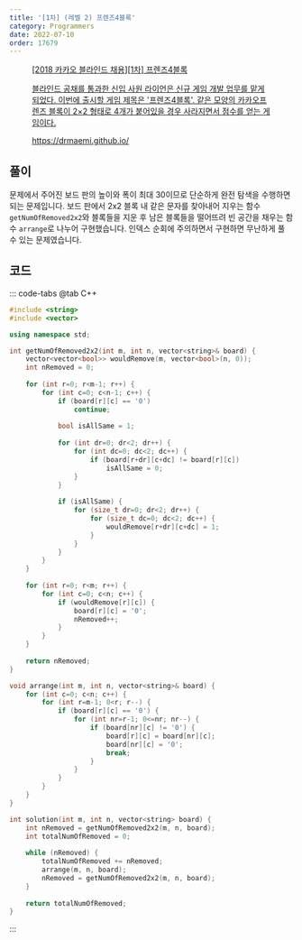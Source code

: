 ```yaml
---
title: '[1차] (레벨 2) 프렌즈4블록'
category: Programmers
date: 2022-07-10
order: 17679
---
```


<figure class="opengraph"><a href="https://school.programmers.co.kr/learn/courses/30/lessons/17679" data-source-url="https://school.programmers.co.kr/learn/courses/30/lessons/17679">
<div class="og-image" style="background-image: url('https://drive.google.com/uc?export=view&id=1J7HqHQeh0rWbRtmHtU9-1E36gTRhJX8N');"></div>
<div class="og-text">
<p class="og-title">[2018 카카오 블라인드 채용][1차] 프렌즈4블록</p>
<p class="og-desc">블라인드 공채를 통과한 신입 사원 라이언은 신규 게임 개발 업무를 맡게 되었다. 이번에 출시할 게임 제목은 '프렌즈4블록'. 같은 모양의 카카오프렌즈 블록이 2×2 형태로 4개가 붙어있을 경우 사라지면서 점수를 얻는 게임이다.</p>
<p class="og-host">https://drmaemi.github.io/</p></div></a></figure>

## 풀이
문제에서 주어진 보드 판의 높이와 폭이 최대 30이므로 단순하게 완전 탐색을 수행하면 되는 문제입니다. 보드 판에서 2x2 블록 내 같은 문자를 찾아내어 지우는 함수 `getNumOfRemoved2x2`와 블록들을 지운 후 남은 블록들을 떨어뜨려 빈 공간을 채우는 함수 `arrange`로 나누어 구현했습니다. 인덱스 순회에 주의하면서 구현하면 무난하게 풀 수 있는 문제였습니다.

## 코드
::: code-tabs
@tab C++
```cpp
#include <string>
#include <vector>

using namespace std;

int getNumOfRemoved2x2(int m, int n, vector<string>& board) {
    vector<vector<bool>> wouldRemove(m, vector<bool>(n, 0));
    int nRemoved = 0;
    
    for (int r=0; r<m-1; r++) {
        for (int c=0; c<n-1; c++) {
            if (board[r][c] == '0')
                continue;
            
            bool isAllSame = 1;
            
            for (int dr=0; dr<2; dr++) {
                for (int dc=0; dc<2; dc++) {
                    if (board[r+dr][c+dc] != board[r][c])
                        isAllSame = 0;
                }
            }
            
            if (isAllSame) {
                for (size_t dr=0; dr<2; dr++) {
                    for (size_t dc=0; dc<2; dc++) {
                        wouldRemove[r+dr][c+dc] = 1;
                    }
                }
            }
        }
    }
    
    for (int r=0; r<m; r++) {
        for (int c=0; c<n; c++) {
            if (wouldRemove[r][c]) {
                board[r][c] = '0';
                nRemoved++;
            }
        }
    }
    
    return nRemoved;
}

void arrange(int m, int n, vector<string>& board) {
    for (int c=0; c<n; c++) {
        for (int r=m-1; 0<r; r--) {
            if (board[r][c] == '0') {
                for (int nr=r-1; 0<=nr; nr--) {
                    if (board[nr][c] != '0') {
                        board[r][c] = board[nr][c];
                        board[nr][c] = '0';
                        break;
                    }
                }
            }
        }
    }
}

int solution(int m, int n, vector<string> board) {
    int nRemoved = getNumOfRemoved2x2(m, n, board);
    int totalNumOfRemoved = 0;
    
    while (nRemoved) {
        totalNumOfRemoved += nRemoved;
        arrange(m, n, board);
        nRemoved = getNumOfRemoved2x2(m, n, board);
    }
    
    return totalNumOfRemoved;
}
```
:::
